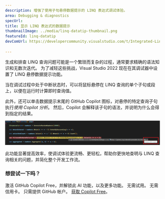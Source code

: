 ```yaml
---
description: 增强了使用子句悬停数据提示的 LINQ 表达式调试体验。
area: Debugging & diagnostics
specUrl: 
title: 显示 LINQ 表达式的数据提示
thumbnailImage: ../media/linq-datatip-thumbnail.png
featureId: linq-datatip
devComUrl: https://developercommunity.visualstudio.com/t/Integrated-Linq-Editor/442398

---
```



生成和排查 LINQ 查询问题可能是一个繁琐而复杂的过程，通常要求精确的语法知识和无数次迭代。 为了减轻这些挑战，Visual Studio 2022 现在在其调试器中设置了 LINQ 悬停数据提示功能。

当在调试过程中处于中断状态时，可以将鼠标悬停在 LINQ 查询的单个子句或段上，以便在运行时计算即时查询值。

此外，还可以单击数据提示末尾的 GitHub Copilot 图标，对悬停的特定查询子句执行*使用 Copilot 分析*。 然后，Copilot 会解释该子句的语法，并说明为什么会得到指定的结果。

![LINQ Hover 数据提示示例](../media/linq-hover-example.png)

此功能显著提高效率，使调试体验更流畅、更轻松，帮助你更快地查明与 LINQ 查询相关的问题，并简化整个开发工作流。

### 想尝试一下吗？
激活 GitHub Copilot Free，并解锁此 AI 功能，以及更多功能。
 无需试用。 无需信用卡。 只需提供 GitHub 帐户。 [获取 Copilot Free](https://github.com/settings/copilot)。
